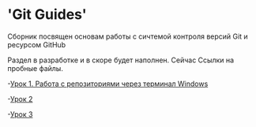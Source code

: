 # 'Git Guides'

Сборник посвящен основам работы с сичтемой контроля версий Git и ресурсом GitHub

Раздел в разработке и в скоре будет наполнен. Сейчас Ссылки на пробные файлы.

-[Урок 1. Работа с репозиториями через терминал Windows](https://github.com/Skif3195/Python-Learning/blob/Guides/Git/Урок%201.md)

-[Урок 2](https://github.com/Skif3195/Python-Learning/blob/Guides/Git/Урок%202.md)

-[Урок 3](https://github.com/Skif3195/Python-Learning/blob/Guides/Git/Урок%203.md)

